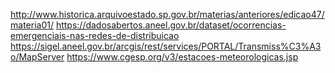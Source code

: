 http://www.historica.arquivoestado.sp.gov.br/materias/anteriores/edicao47/materia01/ https://dadosabertos.aneel.gov.br/dataset/ocorrencias-emergenciais-nas-redes-de-distribuicao  https://sigel.aneel.gov.br/arcgis/rest/services/PORTAL/Transmiss%C3%A3o/MapServer  https://www.cgesp.org/v3/estacoes-meteorologicas.jsp
